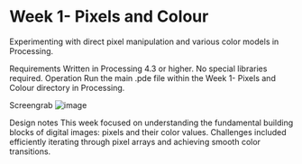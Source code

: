 # Week 1- Pixels and Colour
Experimenting with direct pixel manipulation and various color models in Processing.

Requirements
Written in Processing 4.3 or higher.
No special libraries required.
Operation
Run the main .pde file within the Week 1- Pixels and Colour directory in Processing.

Screengrab
![image](https://github.com/user-attachments/assets/77e67da5-de3b-4e5e-ad56-efee25de3338)



Design notes
This week focused on understanding the fundamental building blocks of digital images: pixels and their color values. Challenges included efficiently iterating through pixel arrays and achieving smooth color transitions.
